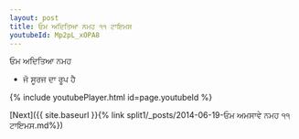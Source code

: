 ```yaml
---
layout: post
title: ਓਮ ਅਦਿਤਿਆ ਨਮਹ ੧੧ ਟਾਇਮਸ
youtubeId: Mp2pL_xOPA8
---
```

 
 
 ਓਮ ਅਦਿਤਿਆ ਨਮਹ  
 
 -  ਜੋ ਸੂਰਜ ਦਾ ਰੂਪ ਹੈ 
 
  
 
  
 
 
 
 
 
 


{% include youtubePlayer.html id=page.youtubeId %}
 
[Next]({{ site.baseurl }}{% link  split1/_posts/2014-06-19-ਓਮ ਅਮਸਾਵੇ ਨਮਹ ੧੧ ਟਾਇਮਸ.md%})
 
